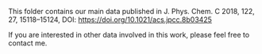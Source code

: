 This folder contains our main data published in J. Phys. Chem. C 2018, 122, 27, 15118–15124, DOI: https://doi.org/10.1021/acs.jpcc.8b03425

If you are interested in other data involved in this work, please feel free to contact me.
